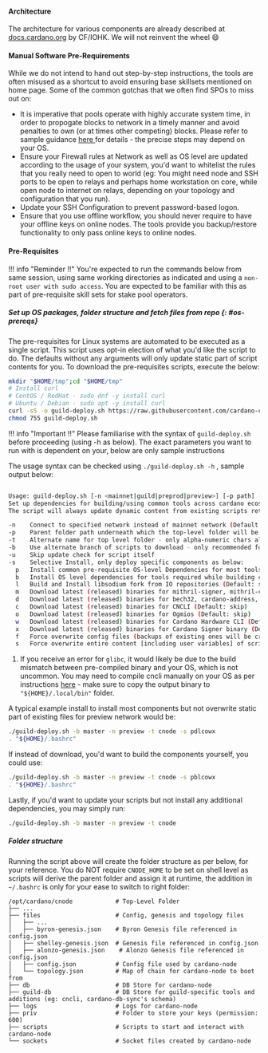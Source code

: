 #### Architecture

The architecture for various components are already described at [docs.cardano.org](https://docs.cardano.org/explore-cardano/cardano-architecture) by CF/IOHK. We will not reinvent the wheel :smile:

#### Manual Software Pre-Requirements


While we do not intend to hand out step-by-step instructions, the tools are often misused as a shortcut to avoid ensuring base skillsets mentioned on home page. Some of the common gotchas that we often find SPOs to miss out on:

- It is imperative that pools operate with highly accurate system time, in order to propogate blocks to network in a timely manner and avoid penalties to own (or at times other competing) blocks. Please refer to sample guidance [here ](https://ubuntu.com/server/docs/network-ntp) for details - the precise steps may depend on your OS.
- Ensure your Firewall rules at Network as well as OS level are updated according to the usage of your system, you'd want to whitelist the rules that you really need to open to world (eg: You might need node and SSH ports to be open to relays and perhaps home workstation on core, while open node to internet on relays, depending on your topology and configuration that you run).
- Update your SSH Configuration to prevent password-based logon.
- Ensure that you use offline workflow, you should never require to have your offline keys on online nodes. The tools provide you backup/restore functionality to only pass online keys to online nodes.

#### Pre-Requisites

!!! info "Reminder !!"
    You're expected to run the commands below from same session, using same working directories as indicated and using a `non-root user with sudo access`. You are expected to be familiar with this as part of pre-requisite skill sets for stake pool operators.

##### Set up OS packages, folder structure and fetch files from repo {: #os-prereqs}

The pre-requisites for Linux systems are automated to be executed as a single script. This script uses opt-in election of what you'd like the script to do. The defaults without any arguments will only update static part of script contents for you.
To download the pre-requisites scripts, execute the below:

```bash
mkdir "$HOME/tmp";cd "$HOME/tmp"
# Install curl
# CentOS / RedHat - sudo dnf -y install curl
# Ubuntu / Debian - sudo apt -y install curl
curl -sS -o guild-deploy.sh https://raw.githubusercontent.com/cardano-community/guild-operators/master/scripts/cnode-helper-scripts/guild-deploy.sh
chmod 755 guild-deploy.sh
```

!!! info "Important !!"
    Please familiarise with the syntax of `guild-deploy.sh` before proceeding (using -h as below). The exact parameters you want to run with is dependent on your, below are only sample instructions

The usage syntax can be checked using `./guild-deploy.sh -h` , sample output below:

``` bash

Usage: guild-deploy.sh [-n <mainnet|guild|preprod|preview>] [-p path] [-t <name>] [-b <branch>] [-u] [-s [p][b][l][m][d][c][o][w][x][f][s]]
Set up dependencies for building/using common tools across cardano ecosystem.
The script will always update dynamic content from existing scripts retaining existing user variables

-n    Connect to specified network instead of mainnet network (Default: connect to cardano mainnet network) eg: -n guild
-p    Parent folder path underneath which the top-level folder will be created (Default: /opt/cardano)
-t    Alternate name for top level folder - only alpha-numeric chars allowed (Default: cnode)
-b    Use alternate branch of scripts to download - only recommended for testing/development (Default: master)
-u    Skip update check for script itself
-s    Selective Install, only deploy specific components as below:
  p   Install common pre-requisite OS-level Dependencies for most tools on this repo (Default: skip)
  b   Install OS level dependencies for tools required while building cardano-node/cardano-db-sync components (Default: skip)
  l   Build and Install libsodium fork from IO repositories (Default: skip)
  m   Download latest (released) binaries for mithril-signer, mithril-client (Default: skip)
  d   Download latest (released) binaries for bech32, cardano-address, cardano-node, cardano-cli, cardano-db-sync and cardano-submit-api (Default: skip)
  c   Download latest (released) binaries for CNCLI (Default: skip)
  o   Download latest (released) binaries for Ogmios (Default: skip)
  w   Download latest (released) binaries for Cardano Hardware CLI (Default: skip)
  x   Download latest (released) binaries for Cardano Signer binary (Default: skip)
  f   Force overwrite config files (backups of existing ones will be created) (Default: skip)
  s   Force overwrite entire content [including user variables] of scripts (Default: skip)

```

1. If you receive an error for `glibc`, it would likely be due to the build mismatch between pre-compiled binary and your OS, which is not uncommon. You may need to compile cncli manually on your OS as per instructions [here](https://github.com/cardano-community/cncli/blob/develop/INSTALL.md#compile-from-source) - make sure to copy the output binary to `"${HOME}/.local/bin"` folder.

A typical example install to install most components but not overwrite static part of existing files for preview network would be:

``` bash
./guild-deploy.sh -b master -n preview -t cnode -s pdlcowx
. "${HOME}/.bashrc"
```

If instead of download, you'd want to build the components yourself, you could use:

``` bash
./guild-deploy.sh -b master -n preview -t cnode -s pblcowx
. "${HOME}/.bashrc"
```

Lastly, if you'd want to update your scripts but not install any additional dependencies, you may simply run:

``` bash
./guild-deploy.sh -b master -n preview -t cnode
```

##### Folder structure

Running the script above will create the folder structure as per below, for your reference. You do NOT require `CNODE_HOME` to be set on shell level as scripts will derive the parent folder and assign it at runtime, the addition in `~/.bashrc` is only for your ease to switch to right folder:


    /opt/cardano/cnode            # Top-Level Folder
    ├── ...
    ├── files                     # Config, genesis and topology files
    │   ├── ...
    │   ├── byron-genesis.json    # Byron Genesis file referenced in config.json
    │   ├── shelley-genesis.json  # Genesis file referenced in config.json
    │   ├── alonzo-genesis.json    # Alonzo Genesis file referenced in config.json
    │   ├── config.json           # Config file used by cardano-node
    │   └── topology.json         # Map of chain for cardano-node to boot from
    ├── db                        # DB Store for cardano-node
    ├── guild-db                  # DB Store for guild-specific tools and additions (eg: cncli, cardano-db-sync's schema)
    ├── logs                      # Logs for cardano-node
    ├── priv                      # Folder to store your keys (permission: 600)
    ├── scripts                   # Scripts to start and interact with cardano-node
    └── sockets                   # Socket files created by cardano-node
